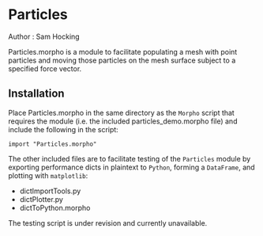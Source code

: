 # Particles

Author  : Sam Hocking

Particles.morpho is a module to facilitate populating a mesh with point particles and moving those particles on the mesh surface subject to a specified force vector. 

## Installation

Place Particles.morpho in the same directory as the `Morpho` script that requires the module (i.e. the included particles_demo.morpho file) and include the following in the script:
```
import "Particles.morpho"
```

The other included files are to facilitate testing of the `Particles` module by exporting performance dicts in plaintext to `Python`, forming a `DataFrame`, and plotting with `matplotlib`:
- dictImportTools.py
- dictPlotter.py
- dictToPython.morpho

The testing script is under revision and currently unavailable.
